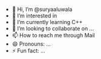 - 👋 Hi, I’m @suryaaluwala
- 👀 I’m interested in 
- 🌱 I’m currently learning C++
- 💞️ I’m looking to collaborate on ...
- 📫 How to reach me through Mail
- 😄 Pronouns: ...
- ⚡ Fun fact: ...

<!---
suryaaluwala/suryaaluwala is a ✨ special ✨ repository because its `README.md` (this file) appears on your GitHub profile.
You can click the Preview link to take a look at your changes.
--->
